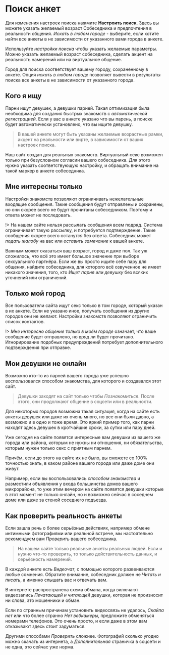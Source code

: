 # Поиск анкет

Для изменения настроек поиска нажмите **Настроить поиск**. Здесь вы можете указать желаемый возраст Собеседника и предпочтения в реальности общения. _Искать в любом городе_ - выберите, если хотите найти все анкеты в не зависимости от указанного вами города в анкете. 


Используйте _настройки поиска_ чтобы указать желаемые параметры. Можно указать желаемый возраст собеседника, сделать акцент на реальность намерений или на виртуальное общение. 

Город для поиска соответствует вашему городу, сохраненному в анкете. Опция _искать в любом городе_ позволяет вывести в результаты поиска все анкеты в не зависимости от указанного города.

## Кого я ищу

Парни ищут девушек, а девушки парней. Такая оптимизация была необходима для создания быстрых знакомств с _автоматической регистрацией_. Если у вас в анкете указано что вы парень, в поиске будет автоматически установлено, что вы ищите девушку.

> В вашей анкете могут быть указаны желаемые возрастные рамки, акцент на реальности или вирте, в зависимости от ваших настроек поиска.

Наш сайт создан для реальных знакомств. Виртуальный секс возможен только при безусловном согласии вашего собеседника. Для этого нужно указать соответствующую настройку, и обращать внимание на такой маркер в анкете собеседника.
 
## Мне интересны только 

Настройки знакомств позволяют ограничивать нежелательные входящие сообщения. Такие сообщения будут отправлены и сохранены, но они скорее всего не будут прочитаны собеседником. Поэтому и ответа может не последовать.

!> На нашем сайте нельзя рассылать сообщения всем подряд. Система ограничивает такую рассылку, и потребуется подтверждение. Такие сообщения скорее всего останутся без ответа. Собеседник может _подать жалобу_ на вас или _оставить замечание_ к вашей анкете.

Важным может оказаться ваш возраст, город и даже пол. Так уж сложилось, что всё это имеет большое значение при выборе сексуального партнёра. Если же вы просто ищите себе пару для общения, найдите собеседника, для которого всё озвученное не имеет никакого значения, того, кто _Ищет парня или девушку_ без всяких уточнений или ограничений. 

## Только мой город

Все пользователи сайта ищут секс только в том городе, который указан в их анкете. Если не указано иное, получать сообщения из других городов они не желают. Настройки знакомств позволяют ограничить список контактов.

!> _Мне интересно общение только в моём городе_ означает, что ваше сообщение будет отправлено, но вряд ли будет прочитано. Игнорирование подобных предупреждений потребует дополнительного подтверждения при отправке. 

## Мои девушки не онлайн

Возможно кто-то из парней вашего города уже успешно воспользовался способом
знакомства, для которого и создавался этот сайт.

> Девушки заходят на сайт только чтобы _Познакомиться_. После этого, они продолжают общение в соцсети или в реальности.

Для некоторых  городов возможна такая ситуация, когда на сайте есть анкеты девушек или даже их очень много, но все они были давно, а возможно и в одно и тоже время. Это яркий пример того, как парни находят здесь девушек в кротчайшие сроки, за сутки или пару дней.

Уже сегодня на сайте появятся интересные вам девушки из вашего же города или района, которым не нужны ни отношения, ни обязательства, которым нужен только секс с приятным парнем.

Причём, если до этого на сайте их не было, вы сможете со 100% точностью знать, в каком районе вашего города или даже доме они живут.

Например, если вы воспользовались _способом знакомства_ и разместили объявления у входа большинства домов вашего микрорайона, то уже этим вечером на сайте появятся девушки которые в этот момент не только онлайн, но и возможно сейчас в соседнем доме или даже за стеной соседнего подъезда.

## Как проверить реальность анкеты

Если зашла речь о более серьёзных действиях, например обмене интимными фотографиями или реальной встрече, мы настоятельно рекомендуем вам _Проверить_ вашего собеседника.

> На нашем сайте только реальные анкеты реальных людей. Если и нужно что-то проверить, то только действительность данных, и серьёзность намерений.

В каждой анкете есть _Видеочат_, с помощью которого развеиваются любые сомнения. Обратите внимание, собеседник должен не _Читать и писать_, а именно слышать вас и отвечать вам.

В интернете распространена схема обмана, когда включают видеозапись _Печатающей и читающей_ девушки, которая не произносит ни слова, это мошенники и обман.

Если по странным причинам установить видеосвязь не удалось, _Скайпа нет_ или что более странно _Нет вебкамеры_, предложите обменяться номерами телефонов. Это очень просто, и если даже в этом вам отказывают здесь стоит задуматься.

Другими способами _Проверить_ сложнее. Фотографий сколько угодно можно скачать из интернета, а _Дополнительная_ страничка в соцсети и не одна, это сейчас уже норма. 

